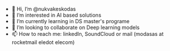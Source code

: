 - 👋 Hi, I’m @nukvakeskodas
- 👀 I’m interested in AI based solutions
- 🌱 I’m currently learning in DS master's programe
- 💞️ I’m looking to collaborate on Deep learning models
- 📫 How to reach me: linkedIn, SoundCloud or mail (modasas at rocketmail eledot elecom)

<!---
nukvakeskodas/nukvakeskodas is a ✨ special ✨ repository because its `README.md` (this file) appears on your GitHub profile.
You can click the Preview link to take a look at your changes.
--->
